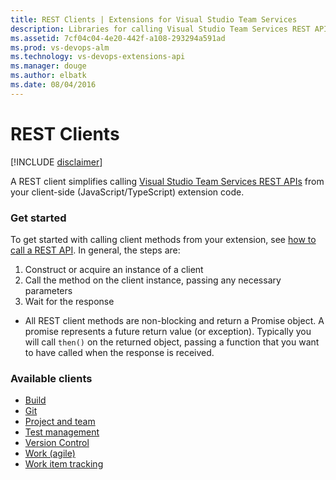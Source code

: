 ```yaml
---
title: REST Clients | Extensions for Visual Studio Team Services
description: Libraries for calling Visual Studio Team Services REST APIs.
ms.assetid: 7cf04c04-4e20-442f-a108-293294a591ad
ms.prod: vs-devops-alm
ms.technology: vs-devops-extensions-api
ms.manager: douge
ms.author: elbatk
ms.date: 08/04/2016
---
```


# REST Clients

[!INCLUDE [disclaimer](./api/_data/disclaimer.md)]

A REST client simplifies calling [Visual Studio Team Services REST APIs](../../../rest-api-overview.md) from your client-side (JavaScript/TypeScript) extension code.

### Get started

To get started with calling client methods from your extension, see [how to call a REST API](../../develop/call-rest-api.md). In general, the steps are:

1. Construct or acquire an instance of a client
2. Call the method on the client instance, passing any necessary parameters
3. Wait for the response
 * All REST client methods are non-blocking and return a Promise object. A promise represents a future return value (or exception). Typically you will call `then()` on the returned object, passing a function that you want to have called when the response is received.

### Available clients

* [Build](./api/TFS/build/RestClient/BuildHttpClient2_2.md)
* [Git](./api/TFS/VersionControl/GitRestClient/GitHttpClient2_2.md)
* [Project and team](./api/TFS/Core/RestClient/CoreHttpClient2_2.md)
* [Test management](./api/TFS/TestManagement/RestClient/TestHttpClient2_2.md)
* [Version Control](./api/TFS/VersionControl/TfvcRestClient/TfvcHttpClient2_2.md)
* [Work (agile)](./api/TFS/Work/RestClient/WorkHttpClient2_2.md)
* [Work item tracking](./api/TFS/WorkItemTracking/RestClient/WorkItemTrackingHttpClient2_2.md)

